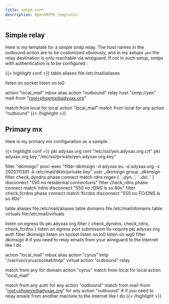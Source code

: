 ```yaml
---
title: smtpd.conf
description: OpenSMTPD templates
---
```


## Simple relay

Here is my template for a simple smtp relay. The host names in the outbound action are to be customized obviously, and in my setups `yen` the relay destination is only reachable via wireguard. If not in such setup, smtps with authentication is to be configured :

{{< highlight conf >}}
table aliases file:/etc/mail/aliases

listen on socket
listen on lo0

action "local_mail" mbox alias <aliases>
action "outbound" relay host "smtp://yen" mail-from "root+phoenix@adyxax.org"

match from local for local action "local_mail"
match from local for any action "outbound"
{{< /highlight >}}

## Primary mx

Here is my primary mx configuration as a sample :

{{< highlight conf >}}
pki adyxax.org cert "/etc/ssl/yen.adyxax.org.crt"
pki adyxax.org key  "/etc/ssl/private/yen.adyxax.org.key"


filter "dkimsign"   proc-exec "filter-dkimsign -d adyxax.eu -d adyxax.org -s 2020111301 -k /etc/mail/dkim/private.key" user _dkimsign group _dkimsign
filter check_dyndns phase connect match rdns     regex { '.*\.dyn\..*', '.*\.dsl\..*' }  disconnect "550 no residential connections"
filter check_rdns   phase connect match !rdns    disconnect "550 no rDNS is so 80s"
filter check_fcrdns phase connect match !fcrdns  disconnect "550 no FCrDNS is so 80s"


table aliases  file:/etc/mail/aliases
table domains  file:/etc/mail/domains
table virtuals file:/etc/mail/virtuals


listen on egress tls   pki adyxax.org  filter { check_dyndns, check_rdns, check_fcrdns }
listen on egress port  submission tls-require pki adyxax.org auth filter dkimsign
listen on socket
listen on lo0
listen on wg0 filter dkimsign  # if you need to relay emails from your wireguard to the internet like I do


action "local_mail" mbox alias <aliases>
action "cyrus"      lmtp "/var/run/cyrus/socket/lmtp" virtual <virtuals>
action "outbound"   relay


match  from any     for domain <domains> action "cyrus"
match  from local   for local action "local_mail"

match from any   auth  for any action "outbound"
match from mail-from "root+phoenix@adyxax.org" for any action "outbound"  # if you need to relay emails from another machine to the internet like I do
{{< /highlight >}}
